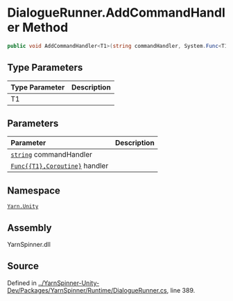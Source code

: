 <!-- This file was generated by a tool. Do not edit this file by hand. -->

# DialogueRunner.AddCommandHandler<T1> Method


```csharp
public void AddCommandHandler<T1>(string commandHandler, System.Func<T1, Coroutine> handler)
```

## Type Parameters
|Type Parameter|Description|
|:---|:---|
|T1||
## Parameters
|Parameter|Description|
|:---|:---|
|[`string`](https://docs.microsoft.com/dotnet/api/System.String) commandHandler||
|[`Func{{T1},Coroutine}`](https://docs.microsoft.com/dotnet/api/System.Func{{T1},Coroutine}) handler||


## Namespace
[`Yarn.Unity`](/api/csharp/yarn.unity/README.md)

## Assembly
YarnSpinner.dll

## Source
Defined in [../YarnSpinner-Unity-Dev/Packages/YarnSpinner/Runtime/DialogueRunner.cs](https://github.com/YarnSpinnerTool/YarnSpinner-Unity//blob/develop/Runtime/DialogueRunner.cs#L389), line 389.
